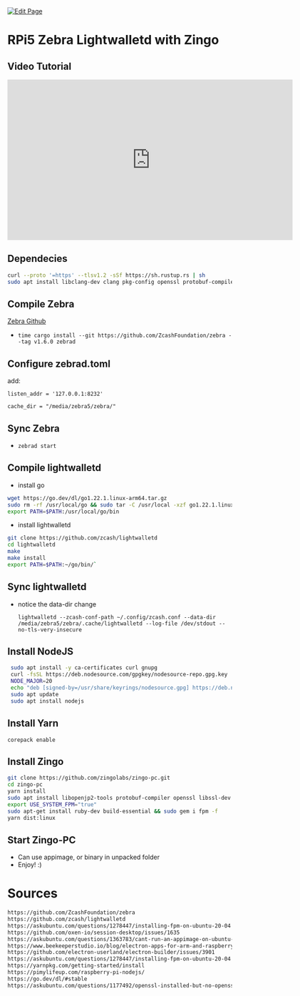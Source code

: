<a href="https://github.com/zechub/zechub/edit/main/site/guides/Raspberry_pi5_Zebra_Lightwalletd_Zingo.md" target="_blank">
  <img src="https://img.shields.io/badge/Edit-blue" alt="Edit Page"/>
</a>

# RPi5 Zebra Lightwalletd with Zingo

## Video Tutorial

<iframe width="640" height="360" src="https://www.youtube.com/embed/FfH5jiX8pT0" frameborder="0" allow="accelerometer; autoplay; encrypted-media; gyroscope; picture-in-picture" allowfullscreen></iframe>


## Dependecies

```bash
curl --proto '=https' --tlsv1.2 -sSf https://sh.rustup.rs | sh
sudo apt install libclang-dev clang pkg-config openssl protobuf-compiler npm
```

## Compile Zebra

[Zebra Github](https://github.com/ZcashFoundation/zebra)

* `time cargo install --git https://github.com/ZcashFoundation/zebra --tag v1.6.0 zebrad`

## Configure zebrad.toml

add:

`listen_addr = '127.0.0.1:8232'`

`cache_dir = "/media/zebra5/zebra/"`

## Sync Zebra

* `zebrad start`

## Compile lightwalletd

* install go

```bash
wget https://go.dev/dl/go1.22.1.linux-arm64.tar.gz
sudo rm -rf /usr/local/go && sudo tar -C /usr/local -xzf go1.22.1.linux-arm64.tar.gz go/
export PATH=$PATH:/usr/local/go/bin
```

* install lightwalletd

```bash
git clone https://github.com/zcash/lightwalletd
cd lightwalletd
make
make install
export PATH=$PATH:~/go/bin/`
```

## Sync lightwalletd

* notice the data-dir change

  `lightwalletd --zcash-conf-path ~/.config/zcash.conf --data-dir /media/zebra5/zebra/.cache/lightwalletd --log-file /dev/stdout --no-tls-very-insecure`


## Install NodeJS

```bash
 sudo apt install -y ca-certificates curl gnupg
 curl -fsSL https://deb.nodesource.com/gpgkey/nodesource-repo.gpg.key | sudo gpg --dearmor -o /usr/share/keyrings/nodesource.gpg
 NODE_MAJOR=20
 echo "deb [signed-by=/usr/share/keyrings/nodesource.gpg] https://deb.nodesource.com/node_$NODE_MAJOR.x nodistro main" | sudo tee /etc/apt/sources.list.d/nodesource.list
 sudo apt update
 sudo apt install nodejs
```

## Install Yarn

`corepack enable`

## Install Zingo

```bash
git clone https://github.com/zingolabs/zingo-pc.git
cd zingo-pc
yarn install
sudo apt install libopenjp2-tools protobuf-compiler openssl libssl-dev libfuse2
export USE_SYSTEM_FPM="true"
sudo apt-get install ruby-dev build-essential && sudo gem i fpm -f
yarn dist:linux
```

## Start Zingo-PC

* Can use appimage, or binary in unpacked folder
* Enjoy! :)

# Sources

```markdown
https://github.com/ZcashFoundation/zebra
https://github.com/zcash/lightwalletd
https://askubuntu.com/questions/1278447/installing-fpm-on-ubuntu-20-04
https://github.com/oxen-io/session-desktop/issues/1635
https://askubuntu.com/questions/1363783/cant-run-an-appimage-on-ubuntu-20-04
https://www.beekeeperstudio.io/blog/electron-apps-for-arm-and-raspberry-pi
https://github.com/electron-userland/electron-builder/issues/3901
https://askubuntu.com/questions/1278447/installing-fpm-on-ubuntu-20-04
https://yarnpkg.com/getting-started/install
https://pimylifeup.com/raspberry-pi-nodejs/
https://go.dev/dl/#stable
https://askubuntu.com/questions/1177492/openssl-installed-but-no-openssl-pc-needed-by-pkg-config
```



